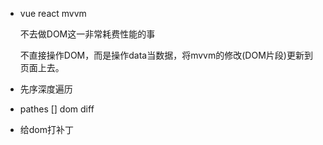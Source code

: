 - vue react mvvm

  不去做DOM这一非常耗费性能的事

  不直接操作DOM，而是操作data当数据，将mvvm的修改(DOM片段)更新到页面上去。

- 先序深度遍历
- pathes [] dom diff
- 给dom打补丁
